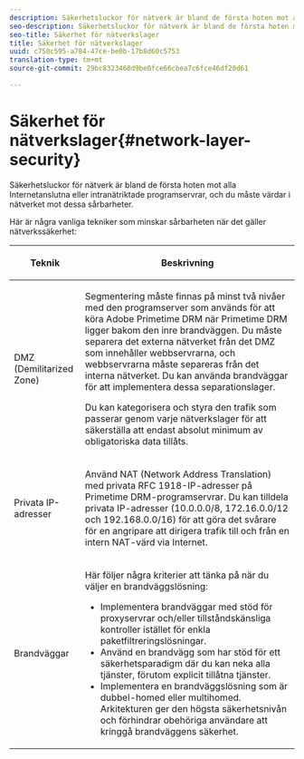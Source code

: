 ```yaml
---
description: Säkerhetsluckor för nätverk är bland de första hoten mot alla Internetanslutna eller intranätriktade programservrar, och du måste värdar i nätverket mot dessa sårbarheter.
seo-description: Säkerhetsluckor för nätverk är bland de första hoten mot alla Internetanslutna eller intranätriktade programservrar, och du måste värdar i nätverket mot dessa sårbarheter.
seo-title: Säkerhet för nätverkslager
title: Säkerhet för nätverkslager
uuid: c750c595-a784-47ce-be0b-17b8d60c5753
translation-type: tm+mt
source-git-commit: 29bc8323460d9be0fce66cbea7c6fce46df20d61

---
```



# Säkerhet för nätverkslager{#network-layer-security}

Säkerhetsluckor för nätverk är bland de första hoten mot alla Internetanslutna eller intranätriktade programservrar, och du måste värdar i nätverket mot dessa sårbarheter.

Här är några vanliga tekniker som minskar sårbarheten när det gäller nätverkssäkerhet:

<table frame="all" colsep="1" rowsep="1" class="+ topic/table adobe-d/table " id="table_djf_lhz_n4"> 
 <thead class="- topic/thead "> 
  <tr rowsep="1" class="- topic/row "> 
   <th colname="1" class="- topic/entry entry"> <p class="- topic/p ">Teknik </p> </th> 
   <th colname="2" class="- topic/entry entry"> <p class="- topic/p ">Beskrivning </p> </th> 
  </tr> 
 </thead>
 <tbody class="- topic/tbody "> 
  <tr rowsep="1" class="- topic/row "> 
   <td colname="1" class="- topic/entry "> <p class="- topic/p ">DMZ (Demilitarized Zone) </p> </td> 
   <td colname="2" class="- topic/entry "> <p class="- topic/p ">Segmentering måste finnas på minst två nivåer med den programserver som används för att köra Adobe Primetime DRM när Primetime DRM ligger bakom den inre brandväggen. Du måste separera det externa nätverket från det DMZ som innehåller webbservrarna, och webbservrarna måste separeras från det interna nätverket. Du kan använda brandväggar för att implementera dessa separationslager. </p> <p>Du kan kategorisera och styra den trafik som passerar genom varje nätverkslager för att säkerställa att endast absolut minimum av obligatoriska data tillåts. </p> </td> 
  </tr> 
  <tr rowsep="1" class="- topic/row "> 
   <td colname="1" class="- topic/entry "> <p class="- topic/p ">Privata IP-adresser </p> </td> 
   <td colname="2" class="- topic/entry "> <p class="- topic/p ">Använd NAT (Network Address Translation) med privata RFC 1918-IP-adresser på Primetime DRM-programservrar. Du kan tilldela privata IP-adresser (10.0.0.0/8, 172.16.0.0/12 och 192.168.0.0/16) för att göra det svårare för en angripare att dirigera trafik till och från en intern NAT-värd via Internet. </p> </td> 
  </tr> 
  <tr rowsep="0" class="- topic/row "> 
   <td colname="1" class="- topic/entry "> <p class="- topic/p ">Brandväggar </p> </td> 
   <td colname="2" class="- topic/entry "> <p class="- topic/p ">Här följer några kriterier att tänka på när du väljer en brandväggslösning: </p> <p class="- topic/p "> 
     <ul class="- topic/ul " id="ul_wjf_lhz_n4"> 
      <li class="- topic/li " id="li_A620D0B635384590BA7804F9720D04D0">Implementera brandväggar med stöd för proxyservrar och/eller tillståndskänsliga kontroller istället för enkla paketfiltreringslösningar. </li> 
      <li class="- topic/li " id="li_3E4F814A30C047539185C23F4F57C282">Använd en brandvägg som har stöd för ett säkerhetsparadigm där du kan neka alla tjänster, förutom explicit tillåtna tjänster. </li> 
      <li class="- topic/li " id="li_96160B3F14C4425397F017AF93FABE32">Implementera en brandväggslösning som är dubbel-homed eller multihomed. Arkitekturen ger den högsta säkerhetsnivån och förhindrar obehöriga användare att kringgå brandväggens säkerhet. </li> 
     </ul> </p> </td> 
  </tr> 
 </tbody> 
</table>


